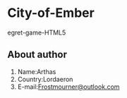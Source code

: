 # City-of-Ember
egret-game-HTML5

## About author
1. Name:Arthas
2. Country:Lordaeron
3. E-mail:Frostmourner@outlook.com
